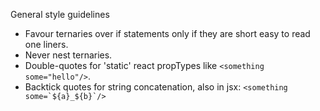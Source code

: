General style guidelines

- Favour ternaries over if statements only if they are short easy to read one liners.
- Never nest ternaries.
- Double-quotes for 'static' react propTypes like `<something some="hello"/>`.
- Backtick quotes for string concatenation, also in jsx: ```<something some=`${a}_${b}`/>```
